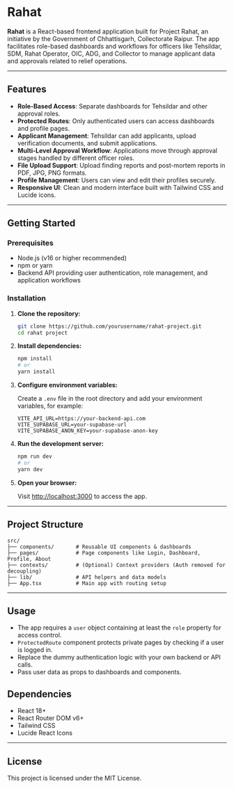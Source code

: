# Rahat

**Rahat** is a React-based frontend application built for Project Rahat, an initiative by the Government of Chhattisgarh, Collectorate Raipur. The app facilitates role-based dashboards and workflows for officers like Tehsildar, SDM, Rahat Operator, OIC, ADG, and Collector to manage applicant data and approvals related to relief operations.

---

## Features

- **Role-Based Access**: Separate dashboards for Tehsildar and other approval roles.
- **Protected Routes**: Only authenticated users can access dashboards and profile pages.
- **Applicant Management**: Tehsildar can add applicants, upload verification documents, and submit applications.
- **Multi-Level Approval Workflow**: Applications move through approval stages handled by different officer roles.
- **File Upload Support**: Upload finding reports and post-mortem reports in PDF, JPG, PNG formats.
- **Profile Management**: Users can view and edit their profiles securely.
- **Responsive UI**: Clean and modern interface built with Tailwind CSS and Lucide icons.

---

## Getting Started

### Prerequisites

- Node.js (v16 or higher recommended)
- npm or yarn
- Backend API providing user authentication, role management, and application workflows

### Installation

1. **Clone the repository:**

   ```bash
   git clone https://github.com/yourusername/rahat-project.git
   cd rahat project
   ````

2. **Install dependencies:**

   ```bash
   npm install
   # or
   yarn install
   ```

3. **Configure environment variables:**

   Create a `.env` file in the root directory and add your environment variables, for example:

   ```env
   VITE_API_URL=https://your-backend-api.com
   VITE_SUPABASE_URL=your-supabase-url
   VITE_SUPABASE_ANON_KEY=your-supabase-anon-key
   ```

4. **Run the development server:**

   ```bash
   npm run dev
   # or
   yarn dev
   ```

5. **Open your browser:**

   Visit [http://localhost:3000](http://localhost:3000) to access the app.

---

## Project Structure

```
src/
├── components/       # Reusable UI components & dashboards
├── pages/            # Page components like Login, Dashboard, Profile, About
├── contexts/         # (Optional) Context providers (Auth removed for decoupling)
├── lib/              # API helpers and data models
├── App.tsx           # Main app with routing setup
```

---

## Usage

* The app requires a `user` object containing at least the `role` property for access control.
* `ProtectedRoute` component protects private pages by checking if a user is logged in.
* Replace the dummy authentication logic with your own backend or API calls.
* Pass user data as props to dashboards and components.

## Dependencies

* React 18+
* React Router DOM v6+
* Tailwind CSS
* Lucide React Icons

---

## License

This project is licensed under the MIT License.


